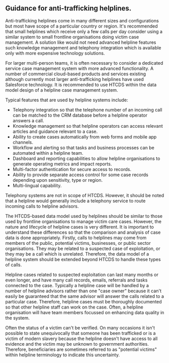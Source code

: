 ## Guidance for anti-trafficking helplines.
	
Anti-trafficking helplines come in many different sizes and configurations but most have scope of a particular country or region. It's recommended that small helplines which receive only a few calls per day consider using a similar system to small frontline organisations doing victim case management. A solution like would not need advanced helpline features such knowledge management and telephony integration which is available only with more expensive technology solutions.
	
For larger multi-person teams, it is often necessary to consider a dedicated service case management system with more advanced functionality. A number of commercial cloud-based products and services existing although currently most larger anti-trafficking helplines have used Salesforce technology. It is recommended to use HTCDS within the data model design of a helpline case management system.
	
Typical features that are used by helpline systems include:
	
* Telephony integration so that the telephone number of an incoming call can be matched to the CRM database before a helpline operator answers a call.
* Knowledge management so that helpline operators can access relevant articles and guidance relevant to a case.
* Ability to create cases automatically from web forms and mobile app channels.
* Workflow and alerting so that tasks and business processes can be automated within a helpline team.
* Dashboard and reporting capabilities to allow helpline organisations to generate operating metrics and impact reports.
* Multi-factor authentication for secure access to records.
* Ability to provide separate access control for some case records depending upon sensitivity, type or region.
* Multi-lingual capability.
	
Telephony systems are not in scope of HTCDS. However, it should be noted that a helpline would generally include a telephony service to route incoming calls to helpline advisors.
	
The HTCDS-based data model used by helplines should be similar to those used by frontline organisations to manage victim care cases. However, the nature and lifecycle of helpline cases is very different. It is important to understand these differences so that the comparison and analysis of case data is done appropriately. Firstly, calls to helplines may come from members of the public, potential victims, businesses, or public sector organisations. They may be related to a suspected case of exploitation, or they may be a call which is unrelated. Therefore, the data model of a helpline system should be extended beyond HTCDS to handle these types of calls.
	
Helpline cases related to suspected exploitation can last many months or even longer, and have many call records, emails, referrals and tasks connected to the case. Typically a helpline case will be handled by a number of helpline advisors rather than one "case owner" because it can't easily be guaranteed that the same advisor will answer the calls related to a particular case. Therefore, helpline cases must be thoroughly documented so that other helpline staff can work on the case. Often, a helpline organisation will have team members focussed on enhancing data quality in the system.
	
Often the status of a victim can't be verified. On many occasions it isn't possible to state unequivocally that someone has been trafficked or is a victim of modern slavery because the helpline doesn't have access to all evidence and the victim may be unknown to government authorities. Therefore, beneficiaries are sometimes referred to as "potential victims" within helpline terminology to indicate this uncertainty.

